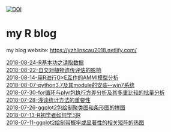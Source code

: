 [![DOI](https://zenodo.org/badge/140153442.svg)](https://zenodo.org/badge/latestdoi/140153442)

# my R blog
my blog website: https://yzhlinscau2018.netlify.com/

[2018-08-24-R基本功之读取数据](https://github.com/yzhlinscau/github.com/blob/master/read-file.md)      
[2018-08-22-自交对植物遗传评估的影响](https://github.com/yzhlinscau/github.com/blob/master/self.md)    
[2018-08-14-用R进行G×E互作的AMMI模型分析](https://github.com/yzhlinscau/github.com/blob/master/AMMI-in-R.md)         
[2018-08-07-python3.7及其module的安装--win7系统](https://github.com/yzhlinscau/github.com/blob/master/install-python.md)    
[2018-07-30-for循环与plyr包执行方差分析及其多重比较的批量分析](https://github.com/yzhlinscau/github.com/blob/master/aov-batch.md)     
[2018-07-28-浅谈统计方法的重要性](https://github.com/yzhlinscau/github.com/blob/master/statictics-history.md)      
[2018-07-26-ggplot2包绘制聚类图和条形图的拼图](https://github.com/yzhlinscau/github.com/blob/master/ggplot2-cluster-barplot.md)        
[2018-07-13-R初学者如何学习R](https://github.com/yzhlinscau/github.com/blob/master/learning-R.md)     
[2018-07-11-ggplot2绘制带概率或显著性的相关矩阵的热图](https://github.com/yzhlinscau/github.com/blob/master/heatmap1.md)   

